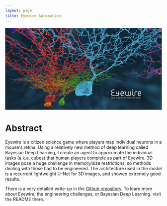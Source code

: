 ```yaml
---
layout: page
title: Eyewire Automation
---
```


![](/img/eyewire.jpg)

# Abstract
Eyewire is a citizen science game where players map individual neurons in a mouse's retina. Using a relatively new method of deep learning called Bayesian Deep Learning, I create an agent to approximate the individual tasks (a.k.a. cubes) that human players complete as part of Eyewire. 3D images pose a huge challenge in memory/size restrictions, so methods dealing with those had to be engineered. The architecture used in the model is a recurrent lightweight U-Net for 3D images, and showed extremely good results.

There is a very detailed write-up in the [Github repository](https://github.com/BLimmie/eyewire_validator). To learn more about Eyewire, the engineering challenges, or Bayesian Deep Learning, visit the README there. 